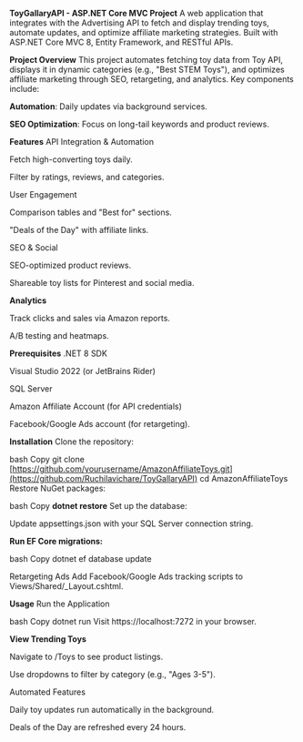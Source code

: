 **ToyGallaryAPI - ASP.NET Core MVC Project**
A web application that integrates with the Advertising API to fetch and display trending toys, automate updates, and optimize affiliate marketing strategies. Built with ASP.NET Core MVC 8, Entity Framework, and RESTful APIs.

**Project Overview**
This project automates fetching toy data from Toy API, displays it in dynamic categories (e.g., "Best STEM Toys"), and optimizes affiliate marketing through SEO, retargeting, and analytics. Key components include:

**Automation**: Daily updates via background services.

**SEO Optimization**: Focus on long-tail keywords and product reviews.

**Features**
API Integration & Automation

Fetch high-converting toys daily.

Filter by ratings, reviews, and categories.

User Engagement

Comparison tables and "Best for" sections.

"Deals of the Day" with affiliate links.

SEO & Social

SEO-optimized product reviews.

Shareable toy lists for Pinterest and social media.


**Analytics**

Track clicks and sales via Amazon reports.

A/B testing and heatmaps.

**Prerequisites**
.NET 8 SDK

Visual Studio 2022 (or JetBrains Rider)

SQL Server

Amazon Affiliate Account (for API credentials)

Facebook/Google Ads account (for retargeting).

**Installation**
Clone the repository:

bash
Copy
git clone [https://github.com/yourusername/AmazonAffiliateToys.git](https://github.com/Ruchilavichare/ToyGallaryAPI)
cd AmazonAffiliateToys
Restore NuGet packages:

bash
Copy
**dotnet restore**
Set up the database:

Update appsettings.json with your SQL Server connection string.

**Run EF Core migrations:**

bash
Copy
dotnet ef database update

Retargeting Ads
Add Facebook/Google Ads tracking scripts to Views/Shared/_Layout.cshtml.

**Usage**
Run the Application

bash
Copy
dotnet run
Visit https://localhost:7272 in your browser.

**View Trending Toys**

Navigate to /Toys to see product listings.

Use dropdowns to filter by category (e.g., "Ages 3-5").

Automated Features

Daily toy updates run automatically in the background.

Deals of the Day are refreshed every 24 hours.
